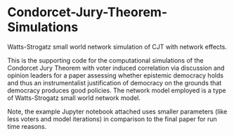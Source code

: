 # Condorcet-Jury-Theorem-Simulations
Watts-Strogatz small world network simulation of CJT with network effects. 

This is the supporting code for the computational simulations of the Condorcet Jury Theorem with voter induced correlation via discussion and opinion leaders for a paper assessing whether epistemic democracy holds and thus an instrumentalist justification of democracy on the grounds that democracy produces good policies. The network model employed is a type of Watts-Strogatz small world network model.  

Note, the example Jupyter notebook attached uses smaller parameters (like less voters and model iterations) in comparison to the final paper for run time reasons. 
